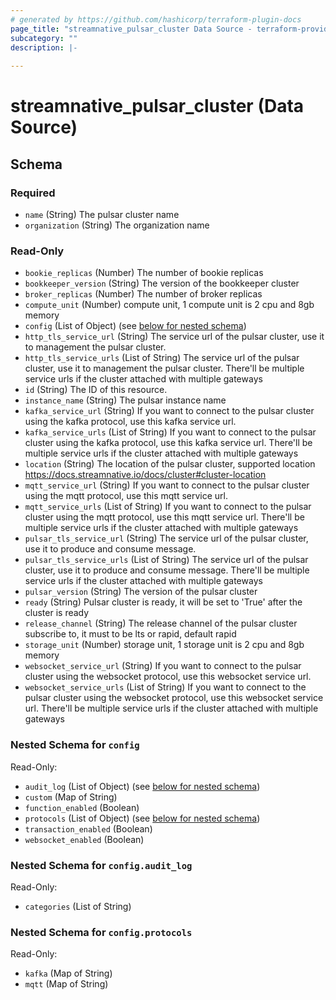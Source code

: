 ```yaml
---
# generated by https://github.com/hashicorp/terraform-plugin-docs
page_title: "streamnative_pulsar_cluster Data Source - terraform-provider-streamnative"
subcategory: ""
description: |-
  
---
```


# streamnative_pulsar_cluster (Data Source)





<!-- schema generated by tfplugindocs -->
## Schema

### Required

- `name` (String) The pulsar cluster name
- `organization` (String) The organization name

### Read-Only

- `bookie_replicas` (Number) The number of bookie replicas
- `bookkeeper_version` (String) The version of the bookkeeper cluster
- `broker_replicas` (Number) The number of broker replicas
- `compute_unit` (Number) compute unit, 1 compute unit is 2 cpu and 8gb memory
- `config` (List of Object) (see [below for nested schema](#nestedatt--config))
- `http_tls_service_url` (String) The service url of the pulsar cluster, use it to management the pulsar cluster.
- `http_tls_service_urls` (List of String) The service url of the pulsar cluster, use it to management the pulsar cluster. There'll be multiple service urls if the cluster attached with multiple gateways
- `id` (String) The ID of this resource.
- `instance_name` (String) The pulsar instance name
- `kafka_service_url` (String) If you want to connect to the pulsar cluster using the kafka protocol, use this kafka service url.
- `kafka_service_urls` (List of String) If you want to connect to the pulsar cluster using the kafka protocol, use this kafka service url. There'll be multiple service urls if the cluster attached with multiple gateways
- `location` (String) The location of the pulsar cluster, supported location https://docs.streamnative.io/docs/cluster#cluster-location
- `mqtt_service_url` (String) If you want to connect to the pulsar cluster using the mqtt protocol, use this mqtt service url.
- `mqtt_service_urls` (List of String) If you want to connect to the pulsar cluster using the mqtt protocol, use this mqtt service url.  There'll be multiple service urls if the cluster attached with multiple gateways
- `pulsar_tls_service_url` (String) The service url of the pulsar cluster, use it to produce and consume message.
- `pulsar_tls_service_urls` (List of String) The service url of the pulsar cluster, use it to produce and consume message. There'll be multiple service urls if the cluster attached with multiple gateways
- `pulsar_version` (String) The version of the pulsar cluster
- `ready` (String) Pulsar cluster is ready, it will be set to 'True' after the cluster is ready
- `release_channel` (String) The release channel of the pulsar cluster subscribe to, it must to be lts or rapid, default rapid
- `storage_unit` (Number) storage unit, 1 storage unit is 2 cpu and 8gb memory
- `websocket_service_url` (String) If you want to connect to the pulsar cluster using the websocket protocol, use this websocket service url.
- `websocket_service_urls` (List of String) If you want to connect to the pulsar cluster using the websocket protocol, use this websocket service url. There'll be multiple service urls if the cluster attached with multiple gateways

<a id="nestedatt--config"></a>
### Nested Schema for `config`

Read-Only:

- `audit_log` (List of Object) (see [below for nested schema](#nestedobjatt--config--audit_log))
- `custom` (Map of String)
- `function_enabled` (Boolean)
- `protocols` (List of Object) (see [below for nested schema](#nestedobjatt--config--protocols))
- `transaction_enabled` (Boolean)
- `websocket_enabled` (Boolean)

<a id="nestedobjatt--config--audit_log"></a>
### Nested Schema for `config.audit_log`

Read-Only:

- `categories` (List of String)


<a id="nestedobjatt--config--protocols"></a>
### Nested Schema for `config.protocols`

Read-Only:

- `kafka` (Map of String)
- `mqtt` (Map of String)

